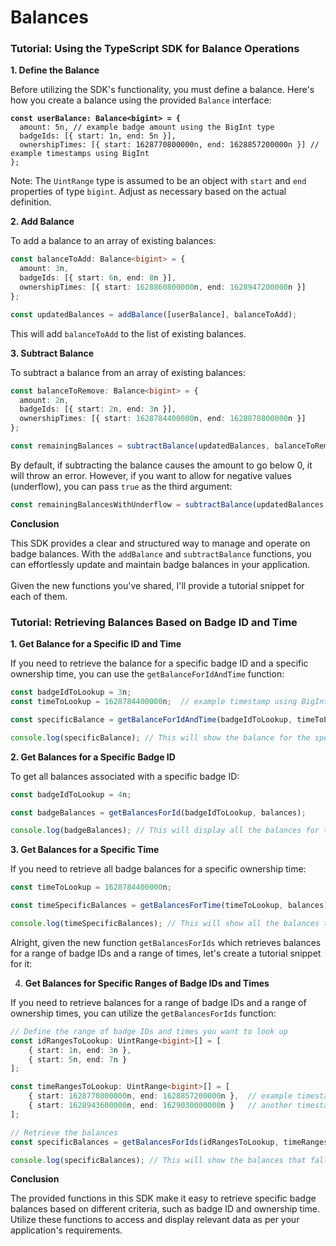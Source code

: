 # Balances

### Tutorial: Using the TypeScript SDK for Balance Operations

**1. Define the Balance**

Before utilizing the SDK's functionality, you must define a balance. Here's how you create a balance using the provided `Balance` interface:

<pre class="language-typescript"><code class="lang-typescript"><strong>const userBalance: Balance&#x3C;bigint> = {
</strong>  amount: 5n, // example badge amount using the BigInt type
  badgeIds: [{ start: 1n, end: 5n }],
  ownershipTimes: [{ start: 1628770800000n, end: 1628857200000n }] // example timestamps using BigInt
};
</code></pre>

Note: The `UintRange` type is assumed to be an object with `start` and `end` properties of type `bigint`. Adjust as necessary based on the actual definition.

**2. Add Balance**

To add a balance to an array of existing balances:

```typescript
const balanceToAdd: Balance<bigint> = {
  amount: 3n,
  badgeIds: [{ start: 6n, end: 8n }],
  ownershipTimes: [{ start: 1628860800000n, end: 1628947200000n }]
};

const updatedBalances = addBalance([userBalance], balanceToAdd);
```

This will add `balanceToAdd` to the list of existing balances.

**3. Subtract Balance**

To subtract a balance from an array of existing balances:

```typescript
const balanceToRemove: Balance<bigint> = {
  amount: 2n,
  badgeIds: [{ start: 2n, end: 3n }],
  ownershipTimes: [{ start: 1628784400000n, end: 1628870800000n }]
};

const remainingBalances = subtractBalance(updatedBalances, balanceToRemove);
```

By default, if subtracting the balance causes the amount to go below 0, it will throw an error. However, if you want to allow for negative values (underflow), you can pass `true` as the third argument:

```typescript
const remainingBalancesWithUnderflow = subtractBalance(updatedBalances, balanceToRemove, true);
```

**Conclusion**

This SDK provides a clear and structured way to manage and operate on badge balances. With the `addBalance` and `subtractBalance` functions, you can effortlessly update and maintain badge balances in your application.\
\
Given the new functions you've shared, I'll provide a tutorial snippet for each of them.

### Tutorial: Retrieving Balances Based on Badge ID and Time

**1. Get Balance for a Specific ID and Time**

If you need to retrieve the balance for a specific badge ID and a specific ownership time, you can use the `getBalanceForIdAndTime` function:

```typescript
const badgeIdToLookup = 3n;
const timeToLookup = 1628784400000n;  // example timestamp using BigInt

const specificBalance = getBalanceForIdAndTime(badgeIdToLookup, timeToLookup, balances);

console.log(specificBalance); // This will show the balance for the specified badge ID and time, if found.
```

**2. Get Balances for a Specific Badge ID**

To get all balances associated with a specific badge ID:

```typescript
const badgeIdToLookup = 4n;

const badgeBalances = getBalancesForId(badgeIdToLookup, balances);

console.log(badgeBalances); // This will display all the balances for the given badge ID.
```

**3. Get Balances for a Specific Time**

If you need to retrieve all badge balances for a specific ownership time:

```typescript
const timeToLookup = 1628784400000n;

const timeSpecificBalances = getBalancesForTime(timeToLookup, balances);

console.log(timeSpecificBalances); // This will show all the balances that have the specified ownership time.
```



Alright, given the new function `getBalancesForIds` which retrieves balances for a range of badge IDs and a range of times, let's create a tutorial snippet for it:

4. **Get Balances for Specific Ranges of Badge IDs and Times**

If you need to retrieve balances for a range of badge IDs and a range of ownership times, you can utilize the `getBalancesForIds` function:

```typescript
// Define the range of badge IDs and times you want to look up
const idRangesToLookup: UintRange<bigint>[] = [
    { start: 1n, end: 3n },
    { start: 5n, end: 7n }
];

const timeRangesToLookup: UintRange<bigint>[] = [
    { start: 1628770800000n, end: 1628857200000n },  // example timestamp range using BigInt
    { start: 1628943600000n, end: 1629030000000n }   // another timestamp range
];

// Retrieve the balances
const specificBalances = getBalancesForIds(idRangesToLookup, timeRangesToLookup, balances);

console.log(specificBalances); // This will show the balances that fall within the specified badge ID ranges and time ranges.
```

**Conclusion**

The provided functions in this SDK make it easy to retrieve specific badge balances based on different criteria, such as badge ID and ownership time. Utilize these functions to access and display relevant data as per your application's requirements.
